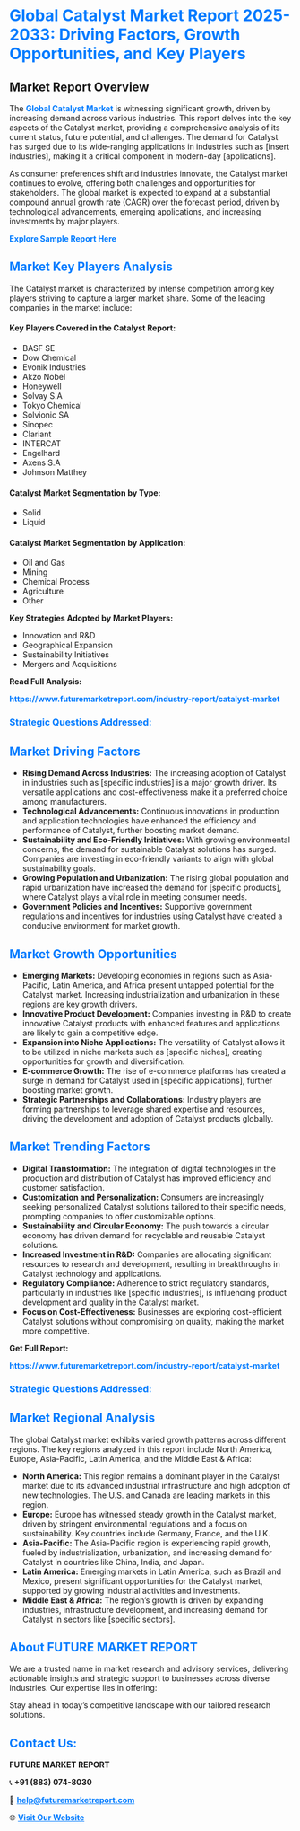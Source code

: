 <h1 style="color: #007BFF;">Global Catalyst Market Report 2025-2033: Driving Factors, Growth Opportunities, and Key Players</h1>

<section id="overview">
<h2>Market Report Overview</h2>
<p>The <a href="https://www.futuremarketreport.com/industry-report/catalyst-market" style="color: #007BFF; text-decoration: none;"><strong>Global Catalyst Market</strong></a> is witnessing significant growth, driven by increasing demand across various industries. This report delves into the key aspects of the Catalyst market, providing a comprehensive analysis of its current status, future potential, and challenges. The demand for Catalyst has surged due to its wide-ranging applications in industries such as [insert industries], making it a critical component in modern-day [applications].</p>
<p>As consumer preferences shift and industries innovate, the Catalyst market continues to evolve, offering both challenges and opportunities for stakeholders. The global market is expected to expand at a substantial compound annual growth rate (CAGR) over the forecast period, driven by technological advancements, emerging applications, and increasing investments by major players.</p>
</section>

<section id="overview">
<p><a href="https://www.futuremarketreport.com/request-sample/reportId=88894" style="color: #007BFF; text-decoration: none;"><strong>Explore Sample Report Here</strong></a></p>
</section>

<section id="key-players">
<h2 style="color: #007BFF;">Market Key Players Analysis</h2>
<p>The Catalyst market is characterized by intense competition among key players striving to capture a larger market share. Some of the leading companies in the market include:</p>
<h4>Key Players Covered in the Catalyst Report:</h4>
<ul><li>BASF SE</li><li>Dow Chemical</li><li>Evonik Industries</li><li>Akzo Nobel</li><li>Honeywell</li><li>Solvay S.A</li><li>Tokyo Chemical</li><li>Solvionic SA</li><li>Sinopec</li><li>Clariant</li><li>INTERCAT</li><li>Engelhard</li><li>Axens S.A</li><li>Johnson Matthey</li></ul>
<h4>Catalyst Market Segmentation by Type:</h4>
<ul><li>Solid</li><li>Liquid</li></ul>

<h4>Catalyst Market Segmentation by Application:</h4>
<ul><li>Oil and Gas</li><li>Mining</li><li>Chemical Process</li><li>Agriculture</li><li>Other</li></ul>
<p><strong>Key Strategies Adopted by Market Players:</strong></p>
<ul>
<li>Innovation and R&D</li>
<li>Geographical Expansion</li>
<li>Sustainability Initiatives</li>
<li>Mergers and Acquisitions</li>
</ul>
</section>

<section>
<p><strong>Read Full Analysis: </strong></p><a href="https://www.futuremarketreport.com/industry-report/catalyst-market" style="color: #007BFF; text-decoration: none;"><strong>https://www.futuremarketreport.com/industry-report/catalyst-market</strong></a>
<h3 style="color: #007BFF;">Strategic Questions Addressed:</h3>
</section>

<section id="driving-factors">
<h2 style="color: #007BFF;">Market Driving Factors</h2>
<ul>
<li><strong>Rising Demand Across Industries:</strong> The increasing adoption of Catalyst in industries such as [specific industries] is a major growth driver. Its versatile applications and cost-effectiveness make it a preferred choice among manufacturers.</li>
<li><strong>Technological Advancements:</strong> Continuous innovations in production and application technologies have enhanced the efficiency and performance of Catalyst, further boosting market demand.</li>
<li><strong>Sustainability and Eco-Friendly Initiatives:</strong> With growing environmental concerns, the demand for sustainable Catalyst solutions has surged. Companies are investing in eco-friendly variants to align with global sustainability goals.</li>
<li><strong>Growing Population and Urbanization:</strong> The rising global population and rapid urbanization have increased the demand for [specific products], where Catalyst plays a vital role in meeting consumer needs.</li>
<li><strong>Government Policies and Incentives:</strong> Supportive government regulations and incentives for industries using Catalyst have created a conducive environment for market growth.</li>
</ul>
</section>

<section id="growth-opportunities">
<h2 style="color: #007BFF;">Market Growth Opportunities</h2>
<ul>
<li><strong>Emerging Markets:</strong> Developing economies in regions such as Asia-Pacific, Latin America, and Africa present untapped potential for the Catalyst market. Increasing industrialization and urbanization in these regions are key growth drivers.</li>
<li><strong>Innovative Product Development:</strong> Companies investing in R&D to create innovative Catalyst products with enhanced features and applications are likely to gain a competitive edge.</li>
<li><strong>Expansion into Niche Applications:</strong> The versatility of Catalyst allows it to be utilized in niche markets such as [specific niches], creating opportunities for growth and diversification.</li>
<li><strong>E-commerce Growth:</strong> The rise of e-commerce platforms has created a surge in demand for Catalyst used in [specific applications], further boosting market growth.</li>
<li><strong>Strategic Partnerships and Collaborations:</strong> Industry players are forming partnerships to leverage shared expertise and resources, driving the development and adoption of Catalyst products globally.</li>
</ul>
</section>

<section id="trending-factors">
<h2 style="color: #007BFF;">Market Trending Factors</h2>
<ul>
<li><strong>Digital Transformation:</strong> The integration of digital technologies in the production and distribution of Catalyst has improved efficiency and customer satisfaction.</li>
<li><strong>Customization and Personalization:</strong> Consumers are increasingly seeking personalized Catalyst solutions tailored to their specific needs, prompting companies to offer customizable options.</li>
<li><strong>Sustainability and Circular Economy:</strong> The push towards a circular economy has driven demand for recyclable and reusable Catalyst solutions.</li>
<li><strong>Increased Investment in R&D:</strong> Companies are allocating significant resources to research and development, resulting in breakthroughs in Catalyst technology and applications.</li>
<li><strong>Regulatory Compliance:</strong> Adherence to strict regulatory standards, particularly in industries like [specific industries], is influencing product development and quality in the Catalyst market.</li>
<li><strong>Focus on Cost-Effectiveness:</strong> Businesses are exploring cost-efficient Catalyst solutions without compromising on quality, making the market more competitive.</li>
</ul>
</section>

<section>
<p><strong>Get Full Report: </strong></p><a href="https://www.futuremarketreport.com/industry-report/catalyst-market" style="color: #007BFF; text-decoration: none;"><strong>https://www.futuremarketreport.com/industry-report/catalyst-market</strong></a>
<h3 style="color: #007BFF;">Strategic Questions Addressed:</h3>
</section>


<section id="regional-analysis">
<h2 style="color: #007BFF;">Market Regional Analysis</h2>
<p>The global Catalyst market exhibits varied growth patterns across different regions. The key regions analyzed in this report include North America, Europe, Asia-Pacific, Latin America, and the Middle East & Africa:</p>
<ul>
<li><strong>North America:</strong> This region remains a dominant player in the Catalyst market due to its advanced industrial infrastructure and high adoption of new technologies. The U.S. and Canada are leading markets in this region.</li>
<li><strong>Europe:</strong> Europe has witnessed steady growth in the Catalyst market, driven by stringent environmental regulations and a focus on sustainability. Key countries include Germany, France, and the U.K.</li>
<li><strong>Asia-Pacific:</strong> The Asia-Pacific region is experiencing rapid growth, fueled by industrialization, urbanization, and increasing demand for Catalyst in countries like China, India, and Japan.</li>
<li><strong>Latin America:</strong> Emerging markets in Latin America, such as Brazil and Mexico, present significant opportunities for the Catalyst market, supported by growing industrial activities and investments.</li>
<li><strong>Middle East & Africa:</strong> The region’s growth is driven by expanding industries, infrastructure development, and increasing demand for Catalyst in sectors like [specific sectors].</li>
</ul>
</section>

<footer>
<h2 style="color: #007BFF;">About FUTURE MARKET REPORT</h2>
<p>We are a trusted name in market research and advisory services, delivering actionable insights and strategic support to businesses across diverse industries. Our expertise lies in offering:</p>

<p>Stay ahead in today’s competitive landscape with our tailored research solutions.</p>

<h2 style="color: #007BFF;">Contact Us:</h2>
<p><strong>FUTURE MARKET REPORT</strong></p>
<p>📞 <strong>+91 (883) 074-8030</strong></p>
<p>📧 <strong><a href="mailto:help@futuremarketreport.com" style="color: #007BFF;">help@futuremarketreport.com</a></strong></p>
<p>🌐 <strong><a href="https://www.futuremarketreport.com/" style="color: #007BFF;">Visit Our Website</a></strong></p>
</footer>